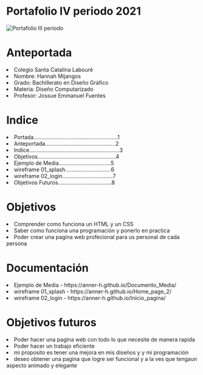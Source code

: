<h1>Portafolio IV periodo 2021</h1>

![Portafolio III periodo](https://i.imgur.com/JfdIyJT.png)
    
   <h1>Anteportada</h1>
<li>Colegio Santa Catalina Labouré</li>
<li>Nombre: Hannah Mijangos</li>
<li>Grado: Bachillerato en Diseño Gráfico</li>
<li>Materia: Diseño Computarizado</li>
<li>Profesor: Jossue Emmanuel Fuentes</li>

<h1>Indice</h1>
<li>Portada.......................................................1</li>
<li>Anteportada..............................................2</li>
<li>Indice...........................................................3</li>
<li>Objetivos...................................................4</li>
<li>Ejemplo de Media..................................5</li>
<li>wireframe 01_splash..............................6</li>
<li>wireframe 02_login.................................7</li>
<li>Objetivos Futuros...................................8</li>



<h1>Objetivos</h1>
<li>Comprender como funciona un HTML y un CSS</li>
<li>Saber como funciona una programación y ponerlo en practica
</li>
<li>Poder  crear una pagina web profecional para us personal de cada persona</li>



<h1>Documentación</h1>
<li>Ejemplo de Media - https://anner-h.github.io/Documento_Media/</li>
<li>wireframe 01_splash - https://anner-h.github.io/Home_page_2/</li>
<li>wireframe 02_login - https://anner-h.github.io/Inicio_pagina/</li>



<h1>Objetivos futuros</h1>
<li>Poder hacer una pagina web con todo lo que necesite de manera rapida </li>
<li>Poder hacer un trabajo eficiente</li>
<li>mi proposito es tener una mejora en mis diseños y y mi programación</li>
<li>deseo obtener una pagina que logre ser funcional y a la ves que tengaun aspecto animado y elegante</li>

